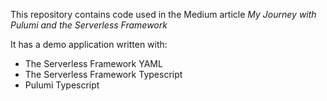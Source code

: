 This repository contains code used in the Medium article _My Journey with Pulumi and the Serverless Framework_

It has a demo application written with:

- The Serverless Framework YAML
- The Serverless Framework Typescript
- Pulumi Typescript
